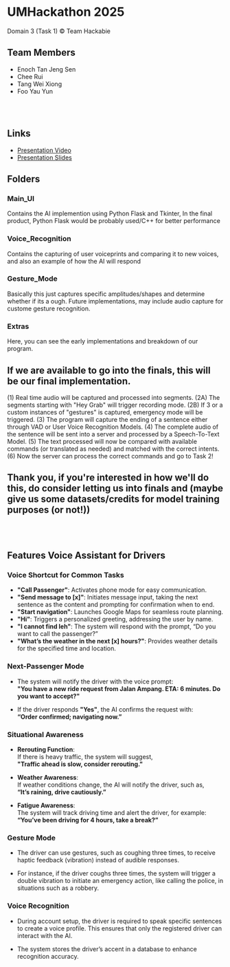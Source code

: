 # UMHackathon 2025
Domain 3 (Task 1)
© Team Hackabie

## Team Members
<ul>
  <li>Enoch Tan Jeng Sen</li>
  <li>Chee Rui</li>
  <li>Tang Wei Xiong</li>
  <li>Foo Yau Yun</li>
</ul>

<br></br>

## Links
<ul>
  <li><a href="">Presentation Video</a></li>
  <li><a href="https://www.canva.com/design/DAGkG5SLV8Q/tyQPBf4vpVJaaoKeYXwIUg/edit?utm_content=DAGkG5SLV8Q&utm_campaign=designshare&utm_medium=link2&utm_source=sharebutton">Presentation Slides</a></li>
</ul>

## Folders
### Main_UI
Contains the AI implemention using Python Flask and Tkinter, In the final product, Python Flask would be probably used/C++ for better performance

### Voice_Recognition
Contains the capturing of user voiceprints and comparing it to new voices, and also an example of how the AI will respond

### Gesture_Mode
Basically this just captures specific amplitudes/shapes and determine whether if its a ough. Future implementations, may include audio capture for custome gesture recognition.

### Extras
Here, you can see the early implementations and breakdown of our program.

## If we are available to go into the finals, this will be our final implementation.
(1) Real time audio will be captured and processed into segments.
(2A) The segments starting with "Hey Grab" will trigger recording mode. 
(2B) If 3 or a custom instances of "gestures" is captured, emergency mode will be triggered.
(3) The program will capture the ending of a sentence either through VAD or User Voice Recognition Models.
(4) The complete audio of the sentence will be sent into a server and processed by a Speech-To-Text Model.
(5) The text processed will now be compared with available commands (or translated as needed) and matched with the correct intents.
(6) Now the server can process the correct commands and go to Task 2! 

## Thank you, if you're interested in how we'll do this, do consider letting us into finals and (maybe give us some datasets/credits for model training purposes (or not!))

<br></br>

## Features Voice Assistant for Drivers

### Voice Shortcut for Common Tasks

- **"Call Passenger"**: Activates phone mode for easy communication.
- **"Send message to [x]"**: Initiates message input, taking the next sentence as the content and prompting for confirmation when to end.
- **"Start navigation"**: Launches Google Maps for seamless route planning.
- **"Hi"**: Triggers a personalized greeting, addressing the user by name.
- **"I cannot find leh"**: The system will respond with the prompt, “Do you want to call the passenger?”
- **"What’s the weather in the next [x] hours?"**: Provides weather details for the specified time and location.

### Next-Passenger Mode

- The system will notify the driver with the voice prompt:  
  **"You have a new ride request from Jalan Ampang. ETA: 6 minutes. Do you want to accept?"**
  
- If the driver responds **"Yes"**, the AI confirms the request with:  
  **“Order confirmed; navigating now.”**

### Situational Awareness

- **Rerouting Function**:  
  If there is heavy traffic, the system will suggest,  
  **"Traffic ahead is slow, consider rerouting."**

- **Weather Awareness**:  
  If weather conditions change, the AI will notify the driver, such as,  
  **“It’s raining, drive cautiously.”**

- **Fatigue Awareness**:  
  The system will track driving time and alert the driver, for example:  
  **“You’ve been driving for 4 hours, take a break?”**

### Gesture Mode

- The driver can use gestures, such as coughing three times, to receive haptic feedback (vibration) instead of audible responses.
  
- For instance, if the driver coughs three times, the system will trigger a double vibration to initiate an emergency action, like calling the police, in situations such as a robbery.

### Voice Recognition

- During account setup, the driver is required to speak specific sentences to create a voice profile. This ensures that only the registered driver can interact with the AI.

- The system stores the driver’s accent in a database to enhance recognition accuracy.

